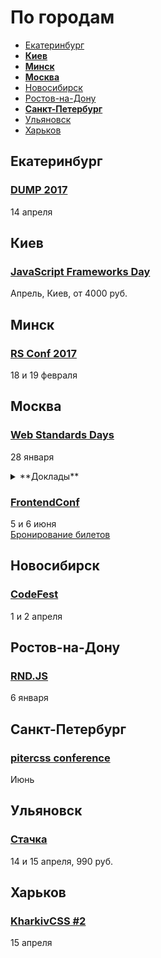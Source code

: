 # По городам

- [Екатеринбург](#Екатеринбург)
- **[Киев](#Киев)**
- **[Минск](#Минск)**
- **[Москва](#Москва)**
- [Новосибирск](#Новосибирск)
- [Ростов-на-Дону](#Ростов-на-Дону)
- **[Санкт-Петербург](#Санкт-Петербург)**
- [Ульяновск](#Ульяновск)
- [Харьков](#Харьков)

## Екатеринбург

### [DUMP 2017](http://dump-conf.ru/)

14 апреля

## Киев

### [JavaScript Frameworks Day](http://frameworksdays.com/event/js-frameworks-day-2017)

Апрель, Киев, от 4000 руб.

## Минск

### [RS Conf 2017](https://2017.conf.rollingscopes.com/index.html)

18 и 19 февраля

## Москва

### [Web Standards Days](https://wsd.events/2017/01/28/)

28 января

<details>
  <summary>**Доклады**</summary>

  - «Веб-компоненты: светлое настоящее», Вадим Черненко (Яндекс)
  - «Brunch — последний сборщик, который вам будет нужен», Алексей Швайка (Hell Yeah)
  - «Мой ванильный CSS», Вадим Макеев
  - «Играем в браузере», Всеволод Шмыров (Яндекс)
</details>

### [FrontendConf](http://frontendconf.ru/)

5 и 6 июня  
[Бронирование билетов](http://conf.ontico.ru/conference/join/frontend_conf_2017.html)

## Новосибирск

### [CodeFest](http://2017.codefest.ru/)

1 и 2 апреля

## Ростов-на-Дону

### [RND.JS](https://it61.info/events/2017-01-06-rnd-js-06-01-17-108)

6 января

## Санкт-Петербург

### [pitercss conference](https://pitercss.com/)

Июнь

## Ульяновск

### [Стачка](http://nastachku.ru)

14 и 15 апреля, 990 руб.

## Харьков

### [KharkivCSS #2](http://kharkivcss.org)

15 апреля
